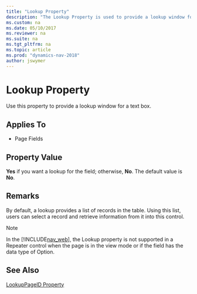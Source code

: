 ```yaml
---
title: "Lookup Property"
description: "The Lookup Property is used to provide a lookup window for a text box. This article describes its application, property value, and remarks."
ms.custom: na
ms.date: 05/10/2017
ms.reviewer: na
ms.suite: na
ms.tgt_pltfrm: na
ms.topic: article
ms.prod: "dynamics-nav-2018"
author: jswymer
---
```

# Lookup Property
Use this property to provide a lookup window for a text box.  
  
## Applies To  
  
-   Page Fields  
  
## Property Value  
 **Yes** if you want a lookup for the field; otherwise, **No**. The default value is **No**.  
  
## Remarks  
 By default, a lookup provides a list of records in the table. Using this list, users can select a record and retrieve information from it into this control. 

> [!NOTE]
> In the [!INCLUDE[nav_web](includes/nav_web_md.md)], the Lookup property is not supported in a Repeater control when the page is in the view mode or if the field has the data type of Option.

## See Also  
 [LookupPageID Property](LookupPageID-Property.md)
